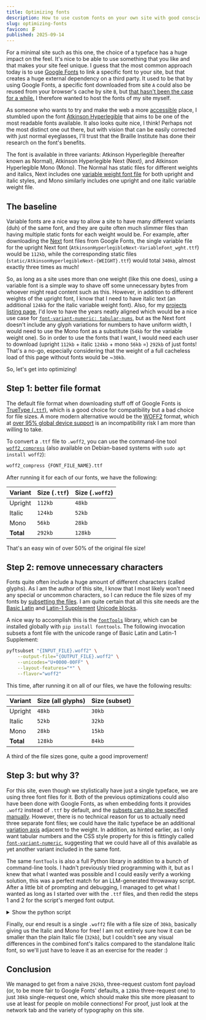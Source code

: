 ```yaml
---
title: Optimizing fonts
description: How to use custom fonts on your own site with good conscience
slug: optimizing-fonts
favicon: 🗜️
published: 2025-09-14
---
```


For a minimal site such as this one, the choice of a typeface has a huge impact
on the feel. It's nice to be able to use something that you like and that makes
your site feel unique. I guess that the most common approach today is to use
[Google Fonts](https://fonts.google.com/) to link a specific font to your site,
but that creates a huge external dependency on a third party. It used to be that
by using Google Fonts, a specific font downloaded from site `A` could also be
reused from your browser's cache by site `B`, but
[that hasn't been the case for a while.](https://wicki.io/posts/2020-11-goodbye-google-fonts/)
I therefore wanted to host the fonts of my site myself.

As someone who wants to try and make the web a more
[accessible](https://www.w3.org/WAI/fundamentals/accessibility-intro/) place, I
stumbled upon the font
[Atkinson Hyperlegible](https://www.brailleinstitute.org/freefont/) that aims to
be one of the most readable fonts available. It also looks quite nice, I think!
Perhaps not the most distinct one out there, but with vision that can be easily
corrected with just normal eyeglasses, I'll trust that the Braille Institute has
done their research on the font's benefits.

The font is available in three variants: Atkinson Hyperlegible (hereafter known
as Normal), Atkinson Hyperlegible Next (Next), and Atkinson Hyperlegible Mono
(Mono). The Normal has static files for different weights and italics, Next
includes one
[variable weight font file](https://developer.mozilla.org/en-US/docs/Web/CSS/CSS_fonts/Variable_fonts_guide)
for both upright and italic styles, and Mono similarly includes one upright and
one italic variable weight file.

## The baseline

Variable fonts are a nice way to allow a site to have many different variants
(duh) of the same font, and they are quite often much slimmer files than having
multiple static fonts for each weight would be. For example, after downloading
the [Next](https://fonts.google.com/specimen/Atkinson+Hyperlegible+Next) font
files from Google Fonts, the single variable file for the upright Next font
(`AtkinsonHyperlegibleNext-VariableFont_wght.ttf`) would be `112kb`, while the
corresponding static files (`static/AtkinsonHyperlegibleNext-{WEIGHT}.ttf`)
would total `340kb`, almost exactly three times as much!

So, as long as a site uses more than one weight (like this one does), using a
variable font is a simple way to shave off some unnecessary bytes from whoever
might read content such as this. However, in addition to different weights of
the upright font, I know that I need to have italic text (an additional `124kb`
for the italic variable weight font). Also, for my
[projects listing page](/projects), I'd love to have the years neatly aligned
which would be a nice use case for
[`font-variant-numeric: tabular-nums`](https://developer.mozilla.org/en-US/docs/Web/CSS/font-variant-numeric),
but as the Next font doesn't include any glyph variations for numbers to have
uniform width, I would need to use the Mono font as a substitute (`54kb` for the
variable weight one). So in order to use the fonts that I want, I would need
each user to download (upright `112kb` + italic `124kb` + mono `56kb` =) `292kb`
of just fonts! That's a no-go, especially considering that the weight of a full
cacheless load of this page without fonts would be ~`30kb`.

So, let's get into optimizing!

## Step 1: better file format

The default file format when downloading stuff off of Google Fonts is
[TrueType (`.ttf`)](https://en.wikipedia.org/wiki/TrueType), which is a good
choice for compatibility but a bad choice for file sizes. A more modern
alternative would be the [WOFF2](https://www.w3.org/TR/WOFF2/) format, which at
[over 95% global device support](https://caniuse.com/woff2) is an
incompatibility risk I am more than willing to take.

To convert a `.ttf` file to `.woff2`, you can use the command-line tool
[`woff2_compress`](https://github.com/google/woff2) (also available on
Debian-based systems with `sudo apt install woff2`):

```sh
woff2_compress {FONT_FILE_NAME}.ttf
```

After running it for each of our fonts, we have the following:

| Variant   | Size (`.ttf`) | Size (`.woff2`) |
| --------- | ------------- | --------------- |
| Upright   | `112kb`       | `48kb`          |
| Italic    | `124kb`       | `52kb`          |
| Mono      | `56kb`        | `28kb`          |
| **Total** | `292kb`       | `128kb`         |

That's an easy win of over 50% of the original file size!

## Step 2: remove unnecessary characters

Fonts quite often include a huge amount of different characters (called glyphs).
As I am the author of this site, I know that I most likely won't need any
special or uncommon characters, so I can reduce the file sizes of my fonts by
[subsetting the files](https://the-sustainable.dev/a-guide-to-subsetting-fonts/).
I am quite certain that all this site needs are the
[Basic Latin](<https://en.wikipedia.org/wiki/Basic_Latin_(Unicode_block)>) and
[Latin-1 Supplement](https://en.wikipedia.org/wiki/Latin-1_Supplement)
[Unicode blocks](https://en.wikipedia.org/wiki/Unicode_block).

A nice way to accomplish this is the
[`fontTools`](https://github.com/fonttools/fonttools) library, which can be
installed globally with `pip install fonttools`. The following invocation
subsets a font file with the unicode range of Basic Latin and Latin-1
Supplement:

```sh
pyftsubset "{INPUT_FILE}.woff2" \
    --output-file="{OUTPUT_FILE}.woff2" \
    --unicodes="U+0000-00FF" \
    --layout-features="*" \
    --flavor="woff2"
```

This time, after running it on all of our files, we have the following results:

| Variant   | Size (all glyphs) | Size (subset) |
| --------- | ----------------- | ------------- |
| Upright   | `48kb`            | `30kb`        |
| Italic    | `52kb`            | `32kb`        |
| Mono      | `28kb`            | `15kb`        |
| **Total** | `128kb`           | `84kb`        |

A third of the file sizes gone, quite a good improvement!

## Step 3: but why 3?

For this site, even though we stylistically have just a single typeface, we are
using three font files for it. Both of the previous optimizations could also
have been done with Google Fonts, as when embedding fonts it provides `.woff2`
instead of `.ttf` by default, and the
[subsets can also be specified manually](https://developers.google.com/fonts/docs/getting_started#specifying_script_subsets).
However, there is no technical reason for us to actually need three separate
font files; we could have the italic typeface be an additional
[variation axis](https://developer.mozilla.org/en-US/docs/Web/CSS/CSS_fonts/Variable_fonts_guide#introducing_the_variation_axis)
adjacent to the weight. In addition, as hinted earlier, as I only want tabular
numbers and the CSS style property for this is fittingly called
[`font-variant-numeric`](https://developer.mozilla.org/en-US/docs/Web/CSS/font-variant-numeric),
suggesting that we could have all of this available as yet another variant
included in the same font.

The same `fontTools` is also a full Python library in addition to a bunch of
command-line tools. I hadn't previously tried programming with it, but as I knew
that what I wanted was possible and I could easily verify a working solution,
this was a perfect match for an LLM-generated throwaway script. After a little
bit of prompting and debugging, I managed to get what I wanted as long as I
started over with the `.ttf` files, and then redid the steps 1 and 2 for the
script's merged font output.

<details>
<summary>Show the python script</summary>

If you have [`uv`](https://docs.astral.sh/uv/) installed, this script can be
simply run with `./script.py` thanks to the shebang and
[PEP 723](https://peps.python.org/pep-0723/).

```python
#!/usr/bin/env -S uv run
# /// script
# dependencies = [
#   "fonttools==4.59.2",
# ]
# ///

from fontTools.ttLib import TTFont
from fontTools.varLib import instancer
import os

def merge_fonts():
    # Font paths
    regular_font_path = "input/AtkinsonHyperlegibleNext-VariableFont_wght.ttf"
    tabular_font_path = "input/AtkinsonHyperlegibleMono-VariableFont_wght.ttf"
    italic_font_path = "input/AtkinsonHyperlegibleNext-Italic-VariableFont_wght.ttf"
    output_path = "output/AtkinsonHyperlegibleNext-Merged.ttf"

    # Create output directory if it doesn't exist
    os.makedirs(os.path.dirname(output_path), exist_ok=True)

    # Load the fonts
    regular_font = TTFont(regular_font_path)
    tabular_font = TTFont(tabular_font_path)
    italic_font = TTFont(italic_font_path)

    # Get the 'GSUB' table from fonts
    regular_gsub = regular_font.get('GSUB')
    tabular_gsub = tabular_font.get('GSUB')
    italic_gsub = italic_font.get('GSUB')

    # Add GSUB rules for italic alternates
    if italic_gsub and 'GSUB' in regular_font:
        regular_font['GSUB'].table.LookupList.Lookup.extend(italic_gsub.table.LookupList.Lookup)


    # Add 'ital' axis to fvar table if it doesn't exist
    if 'fvar' in regular_font:
        has_ital = False
        for axis in regular_font['fvar'].axes:
            if axis.axisTag == 'ital':
                has_ital = True
                break

        if not has_ital and 'fvar' in italic_font:
            for axis in italic_font['fvar'].axes:
                if axis.axisTag == 'ital':
                    regular_font['fvar'].axes.append(axis)
                    break

    # Add italic glyphs with different names
    italic_glyphs = set(italic_font.getGlyphOrder()) - set(regular_font.getGlyphOrder())
    for glyph_name in italic_glyphs:
        # Add italic glyph with a .italic suffix
        regular_font['glyf'][glyph_name + '.italic'] = italic_font['glyf'][glyph_name]

    # Update name table to reflect combined nature
    for name in regular_font['name'].names:
        if name.nameID in [1, 3, 4, 6]:  # Family name, Unique ID, Full name, PostScript name
            if name.platformID == 3:  # Windows platform
                name.string = (name.string.decode('utf-16-be') + " Combined").encode('utf-16-be')
            else:
                name.string = (name.string.decode('utf-8') + " Combined").encode('utf-8')

    if regular_gsub and tabular_gsub:
        # Add tabular number feature if not present
        for script in tabular_gsub.table.ScriptList.ScriptRecord:
            for lang in script.Script.LangSysRecord:
                if 'tnum' not in lang.LangSys.FeatureIndex:
                    lang.LangSys.FeatureIndex.append('tnum')

        # Merge the GSUB tables
        if hasattr(tabular_gsub.table, 'FeatureList'):
            for feature in tabular_gsub.table.FeatureList.FeatureRecord:
                if feature.FeatureTag == 'tnum':
                    regular_gsub.table.FeatureList.FeatureRecord.append(feature)

    # Save the modified font
    regular_font.save(output_path)
    print(f"Font saved to {output_path}")

if __name__ == "__main__":
    merge_fonts()

```

</details>

Finally, our end result is a single `.woff2` file with a file size of `30kb`,
basically giving us the Italic and Mono for free! I am not entirely sure how it
can be smaller than the plain Italic file (`32kb`), but I couldn't see any
visual differences in the combined font's italics compared to the standalone
Italic font, so we'll just have to leave it as an exercise for the reader :)

## Conclusion

We managed to get from a naive `292kb`, three-request custom font payload (or,
to be more fair to Google Fonts' defaults, a `128kb` three-request one) to just
`30kb` single-request one, which should make this site more pleasant to use at
least for people on mobile connections! For proof, just look at the network tab
and the variety of typography on this site.
